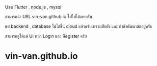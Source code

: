 Use Flutter , node.js , mysql

สามารถนำ URL vin-van.github.io ไปใส่ได้เลยครับ

แต่ backend , database ไม่ได้ขึ้น cloud แล้วครับเพราะเสียตัง และ กำลังพัฒนาต่ออยู่ครับ

สามารถดูได้แต่ UI หน้า Login และ Register ครับ

# vin-van.github.io

